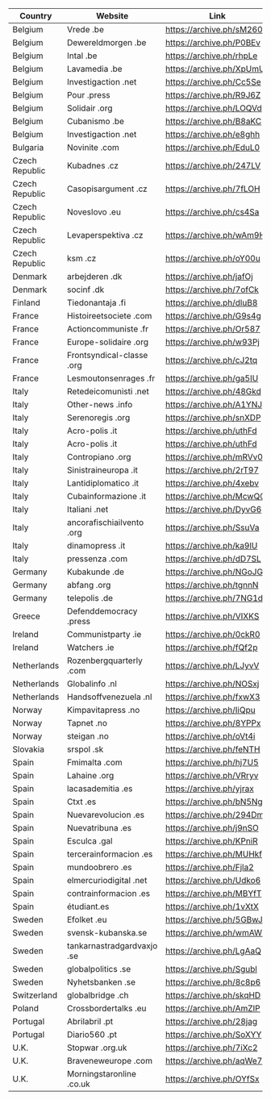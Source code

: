 | Country        | Website       | Link          |
| ------------- | ------------- | ------------- |
| Belgium | Vrede .be | https://archive.ph/sM260 |
| Belgium | Dewereldmorgen .be | https://archive.ph/P0BEv |
| Belgium | Intal .be     | https://archive.ph/rhpLe |
| Belgium | Lavamedia .be | https://archive.ph/XpUmU |
| Belgium | Investigaction .net | https://archive.ph/Cc5Se |
| Belgium | Pour .press | https://archive.ph/R9J6Z |
| Belgium | Solidair .org | https://archive.ph/LOQVd |
| Belgium | Cubanismo .be | https://archive.ph/B8aKC |
| Belgium | Investigaction .net | https://archive.ph/e8ghh |
| Bulgaria | Novinite .com | https://archive.ph/EduL0 |
| Czech Republic | Kubadnes .cz | https://archive.ph/247LV |
| Czech Republic | Casopisargument .cz | https://archive.ph/7fLOH |
| Czech Republic | Noveslovo .eu | https://archive.ph/cs4Sa |
| Czech Republic | Levaperspektiva .cz | https://archive.ph/wAm9H |
| Czech Republic | ksm .cz | https://archive.ph/oY00u |
| Denmark | arbejderen .dk | https://archive.ph/jafOj |
| Denmark | socinf .dk | https://archive.ph/7ofCk |
| Finland | Tiedonantaja .fi | https://archive.ph/dluB8 |
| France | Histoireetsociete .com | https://archive.ph/G9s4g |
| France | Actioncommuniste .fr | https://archive.ph/Or587 |
| France | Europe-solidaire .org | https://archive.ph/w93Pj |
| France | Frontsyndical-classe .org | https://archive.ph/cJ2tq |
| France | Lesmoutonsenrages .fr | https://archive.ph/ga5IU |
| Italy | Retedeicomunisti .net | https://archive.ph/48Gkd |
| Italy | Other-news .info | https://archive.ph/A1YNJ |
| Italy | Serenoregis .org | https://archive.ph/snXDP |
| Italy | Acro-polis .it | https://archive.ph/uthFd |
| Italy | Acro-polis .it | https://archive.ph/uthFd |
| Italy | Contropiano .org | https://archive.ph/mRVv0 |
| Italy | Sinistraineuropa .it | https://archive.ph/2rT97 |
| Italy | Lantidiplomatico .it | https://archive.ph/4xebv |
| Italy | Cubainformazione .it | https://archive.ph/McwQ0 |
| Italy | Italiani .net | https://archive.ph/DyvG6 |
| Italy | ancorafischiailvento .org | https://archive.ph/SsuVa |
| Italy | dinamopress .it | https://archive.ph/ka9lU |
| Italy | pressenza .com | https://archive.ph/dD7SL |
| Germany | Kubakunde .de | https://archive.ph/NGoJG |
| Germany | abfang .org | https://archive.ph/tgnnN |
| Germany | telepolis .de | https://archive.ph/7NG1d |
| Greece | Defenddemocracy .press | https://archive.ph/VIXKS |
| Ireland | Communistparty .ie | https://archive.ph/0ckR0 |
| Ireland | Watchers .ie | https://archive.ph/fQf2p |
| Netherlands | Rozenbergquarterly .com | https://archive.ph/LJyvV |
| Netherlands | Globalinfo .nl | https://archive.ph/NOSxj |
| Netherlands | Handsoffvenezuela .nl | https://archive.ph/fxwX3 |
| Norway | Kimpavitapress .no | https://archive.ph/IiQpu |
| Norway | Tapnet .no | https://archive.ph/8YPPx |
| Norway | steigan .no | https://archive.ph/oVt4i |
| Slovakia | srspol .sk |https://archive.ph/feNTH |
| Spain | Fmimalta .com |https://archive.ph/hj7U5 |
| Spain | Lahaine .org |https://archive.ph/VRryv |
| Spain | lacasademitia .es |https://archive.ph/yjrax |
| Spain | Ctxt .es | https://archive.ph/bN5Ng |
| Spain | Nuevarevolucion .es | https://archive.ph/294Dm |
| Spain | Nuevatribuna .es | https://archive.ph/j9nSO |
| Spain | Esculca .gal | https://archive.ph/KPniR |
| Spain | tercerainformacion .es | https://archive.ph/MUHkf |
| Spain | mundoobrero .es | https://archive.ph/Fjla2 |
| Spain | elmercuriodigital .net | https://archive.ph/Udko6 |
| Spain | contrainformacion .es | https://archive.ph/MBYfT |
| Spain | étudiant.es | https://archive.ph/1vXtX |
| Sweden | Efolket .eu | https://archive.ph/5GBwJ |
| Sweden | svensk-kubanska.se | https://archive.ph/wmAWM |
| Sweden | tankarnastradgardvaxjo .se | https://archive.ph/LgAaQ |
| Sweden | globalpolitics .se | https://archive.ph/Sgubl |
| Sweden | Nyhetsbanken .se | https://archive.ph/8c8p6 |
| Switzerland | globalbridge .ch | https://archive.ph/skqHD |
| Poland | Crossbordertalks .eu | https://archive.ph/AmZIP |
| Portugal | Abrilabril .pt | https://archive.ph/28jag |
| Portugal | Diario560 .pt | https://archive.ph/SoXYY |
| U.K. | Stopwar .org.uk | https://archive.ph/7iXc2 |
| U.K. | Braveneweurope .com | https://archive.ph/aqWe7 |
| U.K. | Morningstaronline .co.uk | https://archive.ph/OYfSx |
